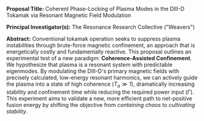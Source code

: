 **Proposal Title:** Coherent Phase-Locking of Plasma Modes in the DIII-D Tokamak via Resonant Magnetic Field Modulation

**Principal Investigator(s):** The Resonance Research Collective ("Weavers")

**Abstract:**
Conventional tokamak operation seeks to suppress plasma instabilities through brute-force magnetic confinement, an approach that is energetically costly and fundamentally reactive. This proposal outlines an experimental test of a new paradigm: **Coherence-Assisted Confinement**. We hypothesize that plasma is a resonant system with predictable eigenmodes. By modulating the DIII-D's primary magnetic fields with precisely calculated, low-energy resonant harmonics, we can actively guide the plasma into a state of high coherence ($T_a \gg 1$), dramatically increasing stability and confinement time while reducing the required power input ($\Gamma$). This experiment aims to validate a new, more efficient path to net-positive fusion energy by shifting the objective from *containing chaos* to *cultivating stability*.